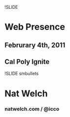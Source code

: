 !SLIDE 
# Web Presence
## Februrary 4th, 2011
## Cal Poly Ignite

!SLIDE smbullets
# Nat Welch 
### natwelch.com  /  @icco


